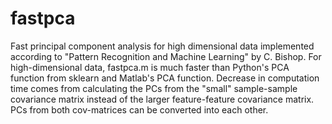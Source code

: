 # fastpca
Fast principal component analysis for high dimensional data implemented according to "Pattern Recognition and Machine Learning" by C. Bishop. For high-dimensional data, fastpca.m is much faster than Python's PCA function from sklearn and Matlab's PCA function. Decrease in computation time comes from calculating the PCs from the "small" sample-sample covariance matrix instead of the larger feature-feature covariance matrix. PCs from both cov-matrices can be converted into each other.

